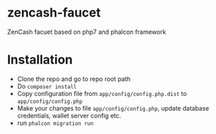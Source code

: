 # zencash-faucet
ZenCash facuet based on php7 and phalcon framework

# Installation
* Clone the repo and go to repo root path
* Do `composer install`
* Copy configuration file from `app/config/config.php.dist` to `app/config/config.php`
* Make your changes to file `app/config/config.php`, update database credentials, wallet server config etc.
* run `phalcon migration run` 
